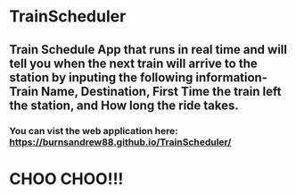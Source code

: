 # TrainScheduler

## Train Schedule App that runs in real time and will tell you when the next train will arrive to the station by inputing the following information- Train Name, Destination, First Time the train left the station, and How long the ride takes. 

### You can vist the web application here: https://burnsandrew88.github.io/TrainScheduler/

# CHOO CHOO!!!
